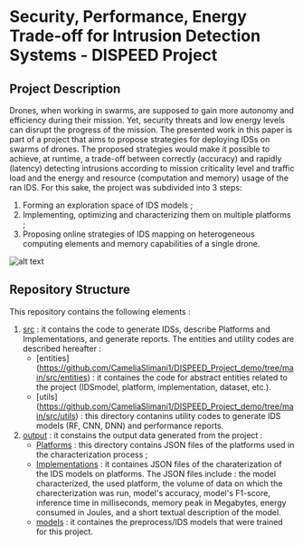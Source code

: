 # Security, Performance, Energy Trade-off for Intrusion Detection Systems - DISPEED Project 

## Project Description 
Drones, when working in swarms, are supposed to gain more autonomy and efficiency during their mission.
Yet, security threats and low energy levels can disrupt the progress
of the mission. The presented work in this paper is part
of a project that aims to propose strategies for deploying
IDSs on swarms of drones. The proposed strategies would
make it possible to achieve, at runtime, a trade-off between
correctly (accuracy) and rapidly (latency) detecting intrusions
according to mission criticality level and traffic load and the
energy and resource (computation and memory) usage of the
ran IDS. For this sake, the project was subdivided into 3
steps:
 1. Forming an exploration space of IDS models ; 
 2. Implementing, optimizing and characterizing them on multiple platforms ;
 3. Proposing online strategies of IDS mapping on
heterogeneous computing elements and memory capabilities
of a single drone.

![alt text](https://github.com/CameliaSlimani1/DISPEED_Project_demo/blob/main/docs/img/overview.png)

## Repository Structure
This repository contains the following elements : 
1. [src]( https://github.com/CameliaSlimani1/DISPEED_Project_demo/tree/main/src "src") : it contains the code to generate IDSs, describe Platforms and Implementations, and generate reports. The entities and utility codes are described hereafter : 
   * [entities] (https://github.com/CameliaSlimani1/DISPEED_Project_demo/tree/main/src/entities) : it containes the code for abstract entities related to the project (IDSmodel, platform, implementation, dataset, etc.). 
   * [utils] (https://github.com/CameliaSlimani1/DISPEED_Project_demo/tree/main/src/utils) : this directory contanins utility codes to generate IDS models (RF, CNN, DNN) and performance reports. 
3. [output]( https://github.com/CameliaSlimani1/DISPEED_Project_demo/tree/main/output "output") : it constains the output data generated from the project : 
   * [Platforms](https://github.com/CameliaSlimani1/DISPEED_Project_demo/tree/main/output/Platforms) : this directory contains JSON files of the platforms used in the characterization process ; 
   * [Implementations](https://github.com/CameliaSlimani1/DISPEED_Project_demo/tree/main/output/Implementations) : it containes JSON files of the charaterization of the IDS models on platforms. The JSON files include : the model characterized, the used platform, the volume of data on which the charecterization was run, model's accuracy, model's F1-score, inference time in milliseconds, memory peak in Megabytes, energy consumed in Joules, and a short textual description of the model. 
   * [models](https://github.com/CameliaSlimani1/DISPEED_Project_demo/tree/main/output/models) : it containes the preprocess/IDS models that were trained for this project.    




